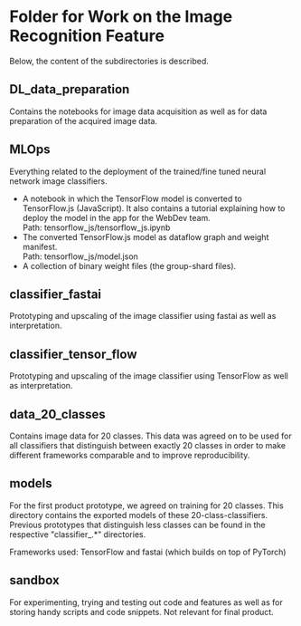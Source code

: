 # Folder for Work on the Image Recognition Feature

Below, the content of the subdirectories is described.

## DL_data_preparation
Contains the notebooks for image data acquisition as well as for data preparation of the acquired image data.

## MLOps
Everything related to the deployment of the trained/fine tuned neural network image classifiers. 
- A notebook in which the TensorFlow model is converted to TensorFlow.js (JavaScript). It also contains a tutorial explaining how to deploy the model in the app for the WebDev team.\
Path: tensorflow_js/tensorflow_js.ipynb 
- The converted TensorFlow.js model as dataflow graph and weight manifest. \
Path: tensorflow_js/model.json
- A collection of binary weight files (the group-shard files).

## classifier_fastai
Prototyping and upscaling of the image classifier using fastai as well as interpretation.

## classifier_tensor_flow
Prototyping and upscaling of the image classifier using TensorFlow as well as interpretation.

## data_20_classes
Contains image data for 20 classes. This data was agreed on to be used for all classifiers that distinguish between exactly 20 classes in order to make different frameworks comparable and to improve reproducibility.

## models
For the first product prototype, we agreed on training for 20 classes. This directory contains the exported models of these 20-class-classifiers. Previous prototypes that distinguish less classes can be found in the respective "classifier_.*" directories.

Frameworks used: TensorFlow and fastai (which builds on top of PyTorch)

## sandbox
For experimenting, trying and testing out code and features as well as for storing handy scripts and code snippets. Not relevant for final product.